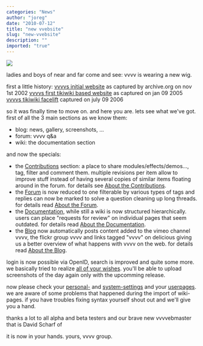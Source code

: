 ```yaml
---
categories: "News"
author: "joreg"
date: "2010-07-12"
title: "new vvebsite"
slug: "new-vvebsite"
description: ""
imported: "true"
---
```



![](vvvveb.png)

ladies and boys of near and far come and see: vvvv is wearing a new wig.

first a little history:
[vvvvs initial website](http://web.archive.org/web/20021101213348/http://vvvv.meso.net/) as captured by archive.org on nov 1st 2002
[vvvvs first tikiwiki based website](http://web.archive.org/web/20050205214212/vvvv.meso.net/tiki-index.php) as captured on jan 09 2005
[vvvvs tikiwiki facelift](http://web.archive.org/web/20061118180717/vvvv.org/tiki-index.php) captured on july 09 2006

so it was finally time to move on. and here you are. lets see what we've got. first of all the 3 main sections as we know them:
- blog: news, gallery, screenshots, ...
- forum: vvvv q&a
- wiki: the documentation section
 
and now the specials:
* the [Contributions](https://vvvv.org/contributions) section: a place to share modules/effects/demos..., tag, filter and comment them. multiple revisions per item allow to improve stuff instead of having several copies of similar items floating around in the forum. for details see [About the Contributions](https://vvvv.org/documentation/using-addons#contributions).
* the [Forum](https://discourse.vvvv.org/) is now reduced to one filterable by various types of tags and replies can now be marked to solve a question cleaning up long threads. for details read [About the Forum](https://discourse.vvvv.org).
* the [Documentation](https://betadocs.vvvv.org), while still a wiki is now structured hierarchically. users can place "requests for review" on individual pages that seem outdated. for details read [About the Documentation](https://betadocs.vvvv.org/).
* the [Blog](https://www.visualprogramming.net/blog/2009/) now automatically posts content added to the vimeo channel vvvv, the flickr group vvvv and links tagged "vvvv" on delicious giving us a better overview of what happens with vvvv on the web. for details read [About the Blog](https://www.visualprogramming.net/blog/2009/).

login is now possible via OpenID, search is improved and quite some more. we basically tried to realize [all of your wishes](http://legacy.vvvv.org/tiki-view_forum_thread.php?comments_parentId=28718&topics_threshold=0&topics_offset=3&topics_sort_mode=lastPost_desc&topics_find=&forumId=2). you'll be able to upload screenshots of the day again only with the upcomming release.

now please check your [personal-](https://vvvv.org/home/settings/personal) and [system-settings](https://vvvv.org/home/settings) and your [userpages](https://vvvv.org/users/list). we are aware of some problems that happened during the import of wiki-pages. if you have troubles fixing syntax yourself shout out and we'll give you a hand.  
 
thanks a lot to all alpha and beta testers and our brave new vvvvebmaster that is David Scharf of [](http://huesforalice.com)

it is now in your hands. 
yours, vvvv group.
